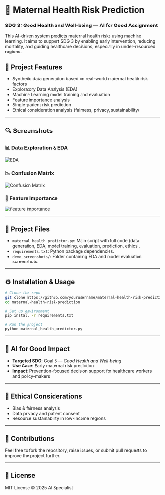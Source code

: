 # 🧠 Maternal Health Risk Prediction
### SDG 3: Good Health and Well-being — AI for Good Assignment

This AI-driven system predicts maternal health risks using machine learning. It aims to support SDG 3 by enabling early intervention, reducing mortality, and guiding healthcare decisions, especially in under-resourced regions.

## 📌 Project Features

- Synthetic data generation based on real-world maternal health risk factors
- Exploratory Data Analysis (EDA)
- Machine Learning model training and evaluation
- Feature importance analysis
- Single-patient risk prediction
- Ethical consideration analysis (fairness, privacy, sustainability)

---

## 🔍 Screenshots

### 📊 Data Exploration & EDA
![EDA](demo_screenshots/eda_visualization.png)

### 📉 Confusion Matrix
![Confusion Matrix](demo_screenshots/confusion_matrix.png)

### 🌟 Feature Importance
![Feature Importance](demo_screenshots/feature_importance.png)

---

## 📁 Project Files

- `maternal_health_predictor.py`: Main script with full code (data generation, EDA, model training, evaluation, prediction, ethics).
- `requirements.txt`: Python package dependencies.
- `demo_screenshots/`: Folder containing EDA and model evaluation screenshots.

---

## ⚙️ Installation & Usage

```bash
# Clone the repo
git clone https://github.com/yourusername/maternal-health-risk-prediction.git
cd maternal-health-risk-prediction

# Set up environment
pip install -r requirements.txt

# Run the project
python maternal_health_predictor.py
```

---

## 🎯 AI for Good Impact

- **Targeted SDG**: Goal 3 — *Good Health and Well-being*
- **Use Case**: Early maternal risk prediction
- **Impact**: Prevention-focused decision support for healthcare workers and policy-makers

---

## 📌 Ethical Considerations

- Bias & fairness analysis
- Data privacy and patient consent
- Resource sustainability in low-income regions

---

## 🤝 Contributions

Feel free to fork the repository, raise issues, or submit pull requests to improve the project further.

---

## 📜 License

MIT License © 2025 AI Specialist
